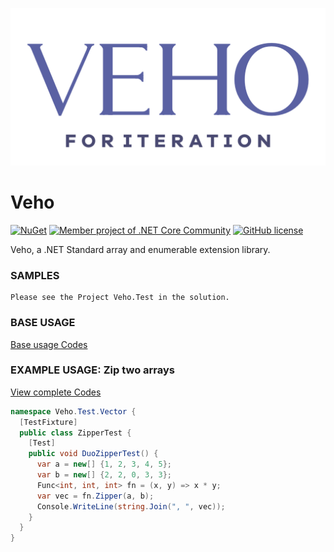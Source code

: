 ![DESIGN IMAGE](images/veho-logo.png?raw=true)

# Veho

[![NuGet](https://img.shields.io/nuget/vpre/Veho.svg)](https://www.nuget.org/packages/Veho)
[![Member project of .NET Core Community](https://img.shields.io/badge/member%20project%20of-NCC-9e20c9.svg)](https://github.com/sharpyr)
[![GitHub license](https://img.shields.io/github/license/sharpyr/Veho.svg)](https://github.com/sharpyr/Veho/LICENSE.txt)

Veho, a .NET Standard array and enumerable extension library.

### SAMPLES

    Please see the Project Veho.Test in the solution.

### BASE USAGE

[Base usage Codes](https://github.com/sharpyr/Veho/blob/master/src/Veho.Sample/samples/BaseUsage.cs)

### EXAMPLE USAGE: Zip two arrays

[View complete Codes](https://github.com/sharpyr/Veho/blob/master/src/Veho.Sample/samples/EntitySpider.cs)

```c#
namespace Veho.Test.Vector {
  [TestFixture]
  public class ZipperTest {
    [Test]
    public void DuoZipperTest() {
      var a = new[] {1, 2, 3, 4, 5};
      var b = new[] {2, 2, 0, 3, 3};
      Func<int, int, int> fn = (x, y) => x * y;
      var vec = fn.Zipper(a, b);
      Console.WriteLine(string.Join(", ", vec));
    }
  }
}
```



